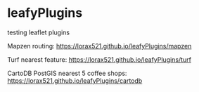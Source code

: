 # leafyPlugins
testing leaflet plugins

Mapzen routing:
https://lorax521.github.io/leafyPlugins/mapzen

Turf nearest feature:
https://lorax521.github.io/leafyPlugins/turf

CartoDB PostGIS nearest 5 coffee shops:
https://lorax521.github.io/leafyPlugins/cartodb
